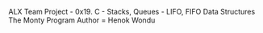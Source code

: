 ALX Team Project - 0x19. C - Stacks, Queues - LIFO, FIFO
Data Structures
The Monty Program
Author = Henok Wondu
